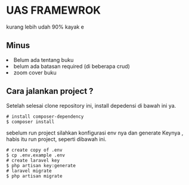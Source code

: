 # UAS FRAMEWROK

<p>kurang lebih udah 90% kayak e</p>

## Minus
  <li class="list-group-item">Belum ada tentang buku</li>
  <li class="list-group-item">belum ada batasan required (di beberapa crud)</li>
  <li class="list-group-item">zoom cover buku</li>

## Cara jalankan project ?
Setelah selesai clone repository ini, install depedensi di bawah ini ya.

```shell
# install composer-dependency
$ composer install
```

sebelum run project silahkan konfigurasi env nya dan generate Keynya , habis itu run project, seperti dibawah ini.

```shell
# create copy of .env
$ cp .env.example .env
# create laravel key
$ php artisan key:generate
# laravel migrate
$ php artisan migrate
```